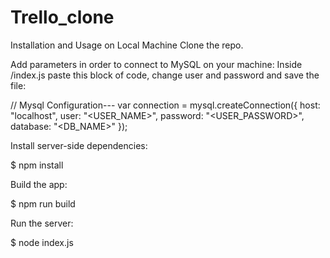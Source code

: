 # Trello_clone

Installation and Usage on Local Machine
Clone the repo.

Add parameters in order to connect to MySQL on your machine:
Inside /index.js paste this block of code, change user and password and save the file:

// Mysql Configuration---
var connection = mysql.createConnection({
  host: "localhost",
  user: "<USER_NAME>",
  password: "<USER_PASSWORD>",
  database: "<DB_NAME>"
});

Install server-side dependencies:

$ npm install

Build the app:

$ npm run build

Run the server:

$ node index.js
